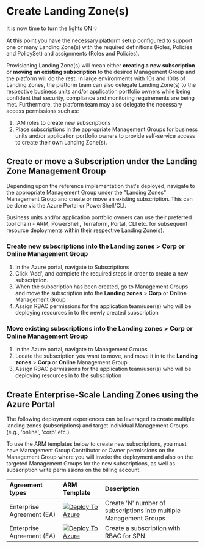 # Create Landing Zone(s)

It is now time to turn the lights ON :bulb:

At this point you have the necessary platform setup configured to support one or many Landing Zone(s) with the required definitions (Roles, Policies and PolicySet) and assignments (Roles and Policies).

Provisioning Landing Zone(s) will mean either **creating a new subscription** or **moving an existing subscription** to the desired Management Group and the platform will do the rest. In large environments with 10s and 100s of Landing Zones, the platform team can also delegate Landing Zone(s) to the respective business units and/or application portfolio owners while being confident that security, compliance and monitoring requirements are being met. Furthermore, the platform team may also delegate the necessary access permissions such as: 

1) IAM roles to create new subscriptions 
2) Place subscriptions in the appropriate Management Groups for business units and/or application portfolio owners to provide self-service access to create their own Landing Zone(s).

## Create or move a Subscription under the Landing Zone Management Group

Depending upon the reference implementation that's deployed, navigate to the appropriate Management Group under the "Landing Zones" Management Group and create or move an existing subscription. This can be done via the Azure Portal or PowerShell/CLI.

Business units and/or application portfolio owners can use their preferred tool chain - ARM, PowerShell, Terraform, Portal, CLI etc. for subsequent resource deployments within their respective Landing Zone(s).

### Create new subscriptions into the **Landing zones** > **Corp** or **Online** Management Group

1. In the Azure portal, navigate to Subscriptions
2. Click 'Add', and complete the required steps in order to create a new subscription.
3. When the subscription has been created, go to Management Groups and move the subscription into the **Landing zones** > **Corp** or **Online** Management Group
4. Assign RBAC permissions for the application team/user(s) who will be deploying resources in to the newly created subscription

### Move existing subscriptions into the **Landing zones** > **Corp** or **Online** Management Group

1. In the Azure portal, navigate to Management Groups
2. Locate the subscription you want to move, and move it in to the **Landing zones** > **Corp** or **Online** Management Group
3. Assign RBAC permissions for the application team/user(s) who will be deploying resources in to the subscription

## Create Enterprise-Scale Landing Zones using the Azure Portal

The following deployment experiences can be leveraged to create multiple landing zones (subscriptions) and target individual Management Groups (e.g., 'online', 'corp' etc.).

To use the ARM templates below to create new subscriptions, you must have Management Group Contributor or Owner permissions on the Management Group where you will invoke the deployment and also on the targeted Management Groups for the new subscriptions, as well as subscription write permissions on the billing account.

| Agreement types | ARM Template | Description
|:-------------------------|:-------------|:--------------|
| Enterprise Agreement (EA) |[![Deploy To Azure](https://docs.microsoft.com/azure/templates/media/deploy-to-azure.svg)](https://portal.azure.com/#blade/Microsoft_Azure_CreateUIDef/CustomDeploymentBlade/uri/https%3A%2F%2Fraw.githubusercontent.com%2FAzure%2FEnterprise-Scale%2Fmain%2Fdocs%2Freference%2Flzs%2FarmTemplates%2Feslz.json/createUIDefinitionUri/https%3A%2F%2Fraw.githubusercontent.com%2FAzure%2FEnterprise-Scale%2Fmain%2Fdocs%2Freference%2Flzs%2FarmTemplates%2Fportal-eslz.json) | Create 'N' number of subscriptions into multiple Management Groups
| Enterprise Agreement (EA) |[![Deploy To Azure](https://docs.microsoft.com/azure/templates/media/deploy-to-azure.svg)](https://portal.azure.com/#blade/Microsoft_Azure_CreateUIDef/CustomDeploymentBlade/uri/https%3A%2F%2Fraw.githubusercontent.com%2FAzure%2FEnterprise-Scale%2Fmain%2Fexamples%2Flanding-zones%2Fsubscription-with-rbac%2FsubscriptionWithRbac.json/createUIDefinitionUri/https%3A%2F%2Fraw.githubusercontent.com%2FAzure%2FEnterprise-Scale%2Fmain%2Fexamples%2Flanding-zones%2Fsubscription-with-rbac%2Fportal-subscriptionWithRbac.json)| Create a subscription with RBAC for SPN


